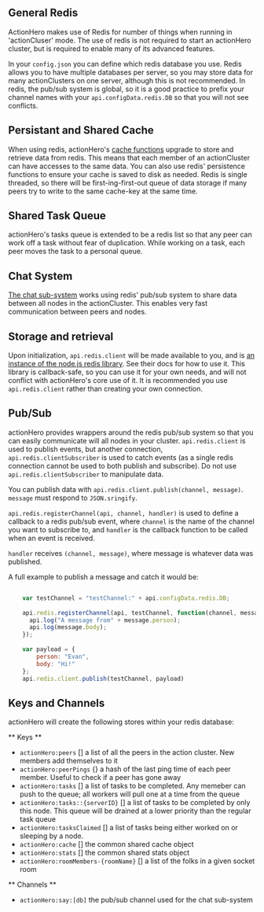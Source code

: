 ## General Redis

ActionHero makes use of Redis for number of things when running in 'actionCluser' mode.  The use of redis is not required to start an actionHero cluster, but is required to enable many of its advanced features.

In your `config.json` you can define which redis database you use.  Redis allows you to have multiple databases per server, so you may store data for many actionClusters on one server, although this is not recommended. In redis, the pub/sub system is global, so it is a good practice to prefix your channel names with your `api.configData.redis.DB` so that you will not see conflicts.  

## Persistant and Shared Cache

When using redis, actionHero's [cache functions](https://github.com/evantahler/actionHero/wiki/Cache) upgrade to store and retrieve data from redis.  This means that each member of an actionCluster can have accesses to the same data.  You can also use redis' persistence functions to ensure your cache is saved to disk as needed.  Redis is single threaded, so there will be first-ing-first-out queue of data storage if many peers try to write to the same cache-key at the same time.

## Shared Task Queue

actionHero's tasks queue is extended to be a redis list so that any peer can work off a task without fear of duplication.  While working on a task, each peer moves the task to a personal queue.  

## Chat System

[The chat sub-system](https://github.com/evantahler/actionHero/wiki/Chat) works using redis' pub/sub system to share data between all nodes in the actionCluster.  This enables very fast communication between peers and nodes.

## Storage and retrieval

Upon initialization, `api.redis.client` will be made available to you, and is [an instance of the node.js redis library](https://npmjs.org/package/redis).  See their docs for how to use it.  This library is callback-safe, so you can use it for your own needs, and will not conflict with actionHero's core use of it.  It is recommended you use `api.redis.client` rather than creating your own connection.

## Pub/Sub

actionHero provides wrappers around the redis pub/sub system so that you can easily communicate will all nodes in your cluster.  `api.redis.client` is used to publish events, but another connection, `api.redis.clientSubscriber` is used to catch events (as a single redis connection cannot be used to both publish and subscribe).  Do not use `api.redis.clientSubscriber` to manipulate data.

You can publish data with `api.redis.client.publish(channel, message)`.  `message` must respond to `JSON.sringify`.

`api.redis.registerChannel(api, channel, handler)` is used to define a callback to a redis pub/sub event, where `channel` is the name of the channel you want to subscribe to, and `handler` is the callback function to be called when an event is received.

`handler` receives `(channel, message)`, where message is whatever data was published.

A full example to publish a message and catch it would be:

```javascript

	var testChannel = "testChannel:" + api.configData.redis.DB;
	
	api.redis.registerChannel(api, testChannel, function(channel, message){
	  api.log("A message from" + message.person);
	  api.log(message.body);
	});
	
	var payload = {
		person: "Evan",
		body: "Hi!"
	};
	api.redis.client.publish(testChannel, payload)

```

## Keys and Channels

actionHero will create the following stores within your redis database:

** Keys **

- `actionHero:peers` [] a list of all the peers in the action cluster.  New members add themselves to it
- `actionHero:peerPings` {} a hash of the last ping time of each peer member.  Useful to check if a peer has gone away
- `actionHero:tasks` [] a list of tasks to be completed.  Any memeber can push to the queue; all workers will pull one at a time from the queue
- `actionHero:tasks::{serverID}` [] a list of tasks to be completed by only this node.  This queue will be drained at a lower priority than the regular task queue
- `actionHero:tasksClaimed` [] a list of tasks being either worked on or sleeping by a node.
- `actionHero:cache` [] the common shared cache object
- `actionHero:stats` [] the common shared stats object
- `actionHero:roomMembers-{roomName}` [] a list of the folks in a given socket room

** Channels **

- `actionHero:say:[db]` the pub/sub channel used for the chat sub-system